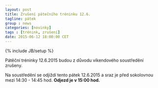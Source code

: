 ```yaml
---
layout: post
title: Zrušení pátečního tréninku 12.6.
tagline: pátek
group : news
categories: [novinky]
tags : [trénink, zrušení]
date: 2015-06-12 18:00:00 CET
---
```

{% include JB/setup %}

Pátěční tréninky 12.6.2015 budou z důvodu víkendového soustředění zrušeny.

Na soustředění se odjíždí tento pátek 12.6.2015 a sraz je před sokolovnou mezi 14:30 - 14:45 hod. **Odjezd je v 15:00 hod.**

